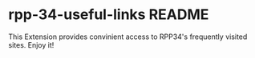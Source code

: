 # rpp-34-useful-links README

This Extension provides convinient access to RPP34's frequently visited sites. Enjoy it!


